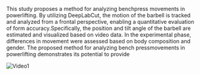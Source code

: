 This study proposes a method for analyzing benchpress movements in powerlifting. By utilizing DeepLabCut, the motion of the barbell is tracked and analyzed from a frontal
perspective, enabling a quantitative evaluation of form accuracy.Specifically, the position and tilt angle of the barbell are estimated and visualized based on video data. In the experimental phase,
differences in movement were assessed based on body composition and gender. The proposed method for analyzing bench pressmovements in powerlifting demonstrates its potential to provide


![Video1](https://github.com/user-attachments/assets/dbc17beb-35b5-49b1-9ccf-2ede8cda2968)


